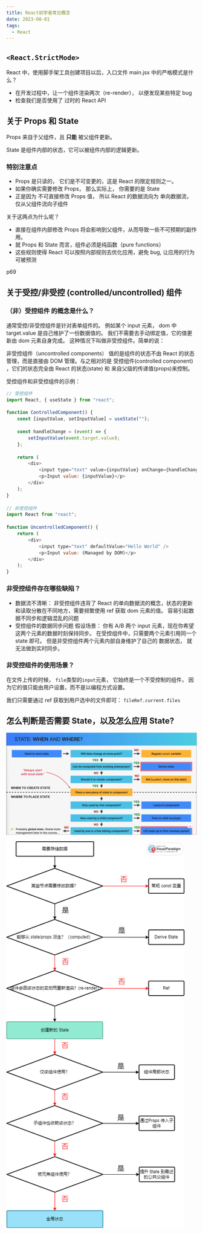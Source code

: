 ```yaml
---
title: React初学者常见概念
date: 2023-08-01
tags:
  - React
---
```





## `<React.StrictMode>`

React 中，使用脚手架工具创建项目以后，入口文件 main.jsx 中的严格模式是什么？

-   在开发过程中，让一个组件渲染两次（re-render）， 以便发现某些特定 bug
-   检查我们是否使用了 过时的 React API



## 关于 Props 和 State

Props 来自于父组件，且 **只能** 被父组件更新。

State 是组件内部的状态，它可以被组件内部的逻辑更新。

### 特别注意点

-   Props 是只读的， 它们是不可变更的，这是 React 的限定规则之一。
-   如果你确实需要修改 Props， 那么实际上， 你需要的是 State
-   正是因为 不可直接修改 Props 值， 所以 React 的数据流向为 单向数据流， 仅从父组件流向子组件

关于这两点为什么呢？

-   直接在组件内部修改 Props 将会影响到父组件，从而导致一些不可预期的副作用。
-   就 Props 和 State 而言，组件必须是纯函数（pure functions）
-   这些规则使得 React 可以按照内部规则去优化应用，避免 bug, 让应用的行为可被预测

p69

## 关于受控/非受控 (controlled/uncontrolled) 组件

### （非）受控组件 的概念是什么？

通常受控/非受控组件是针对表单组件的。 例如某个 input 元素， dom 中 target.value 是自己维护了一份数据值的。 我们不需要去手动绑定值，它的值更新由 dom 元素自身完成。 这种情况下叫做非受控组件。简单的说：

非受控组件（uncontrolled components） 值的是组件的状态不由 React 的状态管理，而是直接由 DOM 管理。与之相对的是 受控组件(controlled component) ，它们的状态完全由 React 的状态(state) 和 来自父级的传递值(props)来控制。

受控组件和非受控组件的示例：

```js
// 受控组件
import React, { useState } from "react";

function ControlledComponent() {
    const [inputValue, setInputValue] = useState("");

    const handleChange = (event) => {
        setInputValue(event.target.value);
    };

    return (
        <div>
            <input type="text" value={inputValue} onChange={handleChange} />
            <p>Input value: {inputValue}</p>
        </div>
    );
}

// 非受控组件
import React from "react";

function UncontrolledComponent() {
    return (
        <div>
            <input type="text" defaultValue="Hello World" />
            <p>Input value: (Managed by DOM)</p>
        </div>
    );
}
```

### 非受控组件存在哪些缺陷？

-   数据流不清晰： 非受控组件违背了 React 的单向数据流的概念，状态的更新和读取分散在不同地方，需要频繁使用 ref 获取 dom 元素的值。 容易引起数据不同步和逻辑混乱的问题
-   受控组件的数据同步问题
    假设场景： 你有 A/B 两个 input 元素，现在你希望这两个元素的数据时刻保持同步。 在受控组件中，只需要两个元素引用同一个 state 即可。 但是非受控组件两个元素内部自身维护了自己的 数据状态， 就无法做到实时同步。

### 非受控组件的使用场景？

在文件上传的时候， `file`类型的`input`元素， 它始终是一个不受控制的组件，
因为它的值只能由用户设置，而不是以编程方式设置。

我们只需要通过 ref 获取到用户选中的文件即可： `fileRef.current.files`

## 怎么判断是否需要 State，以及怎么应用 State?

![alt text](./assets/image.png)

![alt text](./assets/image-1.png)

